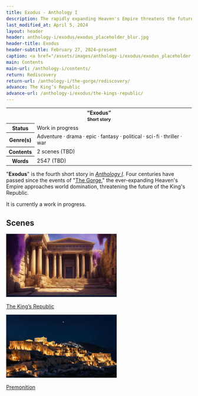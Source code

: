 ```yaml
---
title: Exodus - Anthology I
description: The rapidly expanding Heaven's Empire threatens the future of the King's Republic
last_modified_at: April 5, 2024
layout: header
header: anthology-i/exodus/exodus_placeholder_blur.jpg
header-title: Exodus
header-subtitle: February 27, 2024–present
caption: <a href="/assets/images/anthology-i/exodus/exodus_placeholder.jpg" target="_blank">AI placeholder artwork</a> generated above using <a href="https://creator.nightcafe.studio/creation/ug6ks9QVNGEOM3MDgD6M" target="_blank">SDXL 1.0</a> — <a href="https://creativecommons.org/publicdomain/zero/1.0/" target="_blank">CC0 1.0</a>
main: Contents
main-url: /anthology-i/contents/
return: Rediscovery
return-url: /anthology-i/the-gorge/rediscovery/
advance: The King’s Republic
advance-url: /anthology-i/exodus/the-kings-republic/
---
```


<div class="table right plainlinks" markdown=0>
  <table class="table full borders smallest">
    <tr><th colspan=2>“Exodus”<br><small>Short story</small></th></tr>
    <tr><th>Status</th><td>Work in progress</td></tr>
    <tr><th>Genre(s)</th><td>Adventure · drama · epic · fantasy · political · sci-fi · thriller · war </td></tr>
    <tr><th>Contents</th><td>2 scenes (TBD)</td></tr>
    <tr><th>Words</th><td>2547 (TBD)</td></tr>
  </table>
</div>

"**Exodus**" is the fourth short story in *[Anthology I](/anthology-i/)*. Four centuries have passed since the events of "[The Gorge](/anthology-i/the-gorge/)," the ever-expanding Heaven's Empire approaches world domination, threatening the future of the King's Republic.

It is currently a work in progress.

## Scenes
<div markdown=0>
    <a class="feature option cropped" href="/anthology-i/exodus/the-kings-republic/">
        <img src="/assets/images/anthology-i/exodus/the_kings_republic_placeholder_small.jpg" alt="The King's Republic placeholder artwork">
        <div><p>The King’s Republic</p></div>
    </a>
    <a class="feature option cropped" href="/anthology-i/exodus/premonition/">
        <img src="/assets/images/anthology-i/exodus/premonition_placeholder_small.jpg" alt="Premonition placeholder artwork">
        <div><p>Premonition</p></div>
    </a>
</div>